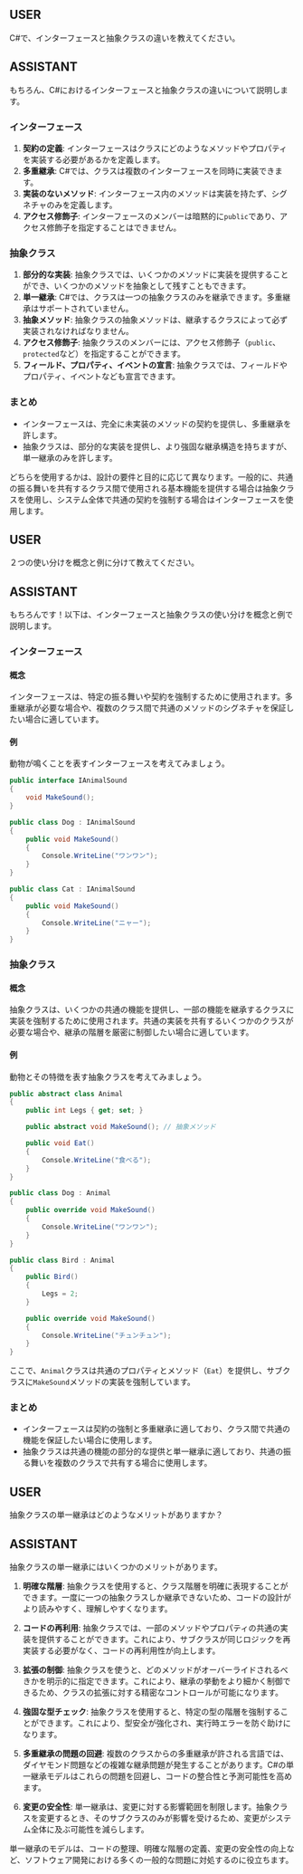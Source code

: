 ## USER
C#で、インターフェースと抽象クラスの違いを教えてください。

## ASSISTANT
もちろん、C#におけるインターフェースと抽象クラスの違いについて説明します。

### インターフェース
1. **契約の定義**: インターフェースはクラスにどのようなメソッドやプロパティを実装する必要があるかを定義します。
2. **多重継承**: C#では、クラスは複数のインターフェースを同時に実装できます。
3. **実装のないメソッド**: インターフェース内のメソッドは実装を持たず、シグネチャのみを定義します。
4. **アクセス修飾子**: インターフェースのメンバーは暗黙的に`public`であり、アクセス修飾子を指定することはできません。

### 抽象クラス
1. **部分的な実装**: 抽象クラスでは、いくつかのメソッドに実装を提供することができ、いくつかのメソッドを抽象として残すこともできます。
2. **単一継承**: C#では、クラスは一つの抽象クラスのみを継承できます。多重継承はサポートされていません。
3. **抽象メソッド**: 抽象クラスの抽象メソッドは、継承するクラスによって必ず実装されなければなりません。
4. **アクセス修飾子**: 抽象クラスのメンバーには、アクセス修飾子（`public`、`protected`など）を指定することができます。
5. **フィールド、プロパティ、イベントの宣言**: 抽象クラスでは、フィールドやプロパティ、イベントなども宣言できます。

### まとめ
- インターフェースは、完全に未実装のメソッドの契約を提供し、多重継承を許します。
- 抽象クラスは、部分的な実装を提供し、より強固な継承構造を持ちますが、単一継承のみを許します。

どちらを使用するかは、設計の要件と目的に応じて異なります。一般的に、共通の振る舞いを共有するクラス間で使用される基本機能を提供する場合は抽象クラスを使用し、システム全体で共通の契約を強制する場合はインターフェースを使用します。

## USER
２つの使い分けを概念と例に分けて教えてください。

## ASSISTANT
もちろんです！以下は、インターフェースと抽象クラスの使い分けを概念と例で説明します。

### インターフェース

#### 概念
インターフェースは、特定の振る舞いや契約を強制するために使用されます。多重継承が必要な場合や、複数のクラス間で共通のメソッドのシグネチャを保証したい場合に適しています。

#### 例
動物が鳴くことを表すインターフェースを考えてみましょう。

```csharp
public interface IAnimalSound
{
    void MakeSound();
}

public class Dog : IAnimalSound
{
    public void MakeSound()
    {
        Console.WriteLine("ワンワン");
    }
}

public class Cat : IAnimalSound
{
    public void MakeSound()
    {
        Console.WriteLine("ニャー");
    }
}
```

### 抽象クラス

#### 概念
抽象クラスは、いくつかの共通の機能を提供し、一部の機能を継承するクラスに実装を強制するために使用されます。共通の実装を共有するいくつかのクラスが必要な場合や、継承の階層を厳密に制御したい場合に適しています。

#### 例
動物とその特徴を表す抽象クラスを考えてみましょう。

```csharp
public abstract class Animal
{
    public int Legs { get; set; }

    public abstract void MakeSound(); // 抽象メソッド

    public void Eat()
    {
        Console.WriteLine("食べる");
    }
}

public class Dog : Animal
{
    public override void MakeSound()
    {
        Console.WriteLine("ワンワン");
    }
}

public class Bird : Animal
{
    public Bird()
    {
        Legs = 2;
    }

    public override void MakeSound()
    {
        Console.WriteLine("チュンチュン");
    }
}
```

ここで、`Animal`クラスは共通のプロパティとメソッド（`Eat`）を提供し、サブクラスに`MakeSound`メソッドの実装を強制しています。

### まとめ
- インターフェースは契約の強制と多重継承に適しており、クラス間で共通の機能を保証したい場合に使用します。
- 抽象クラスは共通の機能の部分的な提供と単一継承に適しており、共通の振る舞いを複数のクラスで共有する場合に使用します。

## USER
抽象クラスの単一継承はどのようなメリットがありますか？

## ASSISTANT
抽象クラスの単一継承にはいくつかのメリットがあります。

1. **明確な階層**: 抽象クラスを使用すると、クラス階層を明確に表現することができます。一度に一つの抽象クラスしか継承できないため、コードの設計がより読みやすく、理解しやすくなります。

2. **コードの再利用**: 抽象クラスでは、一部のメソッドやプロパティの共通の実装を提供することができます。これにより、サブクラスが同じロジックを再実装する必要がなく、コードの再利用性が向上します。

3. **拡張の制御**: 抽象クラスを使うと、どのメソッドがオーバーライドされるべきかを明示的に指定できます。これにより、継承の挙動をより細かく制御できるため、クラスの拡張に対する精密なコントロールが可能になります。

4. **強固な型チェック**: 抽象クラスを使用すると、特定の型の階層を強制することができます。これにより、型安全が強化され、実行時エラーを防ぐ助けになります。

5. **多重継承の問題の回避**: 複数のクラスからの多重継承が許される言語では、ダイヤモンド問題などの複雑な継承問題が発生することがあります。C#の単一継承モデルはこれらの問題を回避し、コードの整合性と予測可能性を高めます。

6. **変更の安全性**: 単一継承は、変更に対する影響範囲を制限します。抽象クラスを変更するとき、そのサブクラスのみが影響を受けるため、変更がシステム全体に及ぶ可能性を減らします。

単一継承のモデルは、コードの整理、明確な階層の定義、変更の安全性の向上など、ソフトウェア開発における多くの一般的な問題に対処するのに役立ちます。